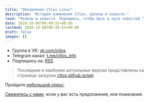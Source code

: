 ```yaml
---
title: "Обновления Ctlos Linux"
description: "История изменения Ctlos, релизы и новости."
lead: "Релизы и новости. Подпишись, чтобы быть в кусе новостей."
date: 2020-10-06T08:49:55+00:00
lastmod: 2020-10-06T08:49:55+00:00
draft: false
images: []
---
```


- Группа в VK: [vk.com/ctlos](https://vk.com/ctlos)
- Telegram канал: [t.me/ctlos_info](https://telegram.me/ctlos_info)
- Подпишись на: [RSS](https://ctlos.github.io/changelog/index.xml)

> Последние и наиболее актуальные версии представлены на странице загрузки [ctlos.github.io/get](/get).

Пройдите [небольшой опрос](https://forms.gle/qzAUa6R4fShf3xSw7).

[Свяжитесь с нами](/wiki/#контакты), если у вас есть предложения, или пожелания.
